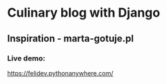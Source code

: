 # Culinary blog with Django

## Inspiration - marta-gotuje.pl

### Live demo:
https://felidev.pythonanywhere.com/
